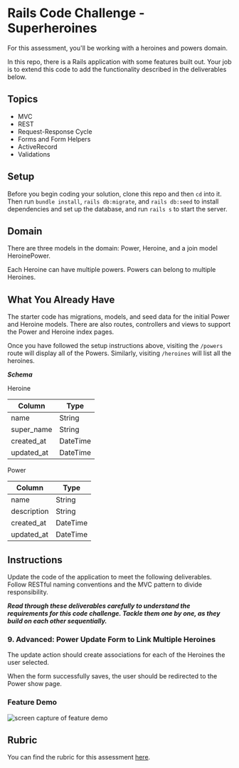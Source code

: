 # Rails Code Challenge - Superheroines

For this assessment, you'll be working with a heroines and powers domain.

In this repo, there is a Rails application with some features built out. Your job is to extend this code to add the functionality described in the deliverables below.

## Topics

- MVC
- REST
- Request-Response Cycle
- Forms and Form Helpers
- ActiveRecord
- Validations

## Setup

Before you begin coding your solution, clone this repo and then `cd` into it. Then run `bundle install`, `rails db:migrate`, and `rails db:seed` to install dependencies and set up the database, and run `rails s` to start the server.

## Domain

There are three models in the domain: Power, Heroine, and a join model HeroinePower.

Each Heroine can have multiple powers. Powers can belong to multiple Heroines.

## What You Already Have

The starter code has migrations, models, and seed data for the initial Power and Heroine models. There are also routes, controllers and views to support the Power and Heroine index pages.

Once you have followed the setup instructions above, visiting the `/powers` route will display all of the Powers. Similarly, visiting `/heroines` will list all the heroines.

***Schema***

Heroine

| Column | Type |
| ------------- | ------------- |
| name | String |
| super_name | String |
| created_at  | DateTime  |
| updated_at  | DateTime  |

Power

| Column | Type |
| ------------- | ------------- |
| name  | String  |
| description | String  |
| created_at  | DateTime  |
| updated_at  | DateTime  |

## Instructions

Update the code of the application to meet the following deliverables. Follow RESTful naming conventions and the MVC pattern to divide responsibility.

***Read through these deliverables carefully to understand the requirements for this code challenge. Tackle them one by one, as they build on each other sequentially.***

<!-- ### 1. Heroine-Power association -->

<!-- Create the association between the models. Update the schema and models to create the HeroinePower association. -->

<!-- A HeroinePower should have a: -->

<!-- - a heroine -->
<!-- - a power -->

<!-- Each Heroine can have multiple powers. Powers can belong to multiple Heroines. -->

<!-- ### 2. Heroine index page links -->

<!-- On the heroines index page, a heroine's super name should link to that heroine's show page. -->

<!-- ### 3. Heroine show page -->

<!-- Each Heroine show page should include the: -->

<!-- - name (eg. Kamala Khan) -->
<!-- - super name (eg. Ms. Marvel) -->

<!-- ### 4. Power show page -->

<!-- Power show page should include the: -->

<!-- - name -->
<!-- - description -->

<!-- ### 5. Heroine Create page -->

<!-- Show a form to create a new Heroine. It should have: -->

<!-- - an input for name -->
<!-- - an input for super name -->
<!-- - a select dropdown to choose a power -->
<!-- - a submit button to create the Heroine -->

<!-- After successfully creating a Heroine, the user should be redirected to the new Heroine's show page. -->

<!-- ### 6. Heroine Validations -->

<!-- Add validations to the Heroine model: -->

<!-- - must have a name -->
<!-- - must have a super name -->

<!-- Add error handling to the create action. If a user tries to create an invalid Heroine, the user should see the validation errors. -->

<!-- ### 7. Advanced: Heroine Super Name Validation -->

<!-- No two heroines should have the same super name. -->

<!-- - Add a validation to prevent this. -->
<!-- - Update the error handling in the create action to display this error -->

<!-- ### 8. Advanced: Display Heroines' Powers -->

<!-- Update the Heroine show page to display the Powers that the heroine has. -->

<!-- Each power should link to the corresponding Power show page. -->

### 9. Advanced: Power Update Form to Link Multiple Heroines

<!-- Show a form to update a Power. It should have: -->

<!-- - a text input for the name with the current name already displayed -->
<!-- - a text area input for the description with the current description already displayed -->
<!-- - a list of Heroines, with a checkbox for each one -->
<!-- - a submit button -->

The update action should create associations for each of the Heroines the user selected.

When the form successfully saves, the user should be redirected to the Power show page.

<!-- The power show page should show a link to the edit page. -->

<!-- ### 10. Advanced: Powers Index Page Display Heroine Count -->

<!-- On the Powers index page, show the total number of Heroines for each Power. -->

### Feature Demo

![screen capture of feature demo](heroines-features-demo.gif)

## Rubric

You can find the rubric for this assessment [here](https://github.com/learn-co-curriculum/se-rubrics/blob/master/module-2.md).
